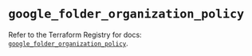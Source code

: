 # `google_folder_organization_policy`

Refer to the Terraform Registry for docs: [`google_folder_organization_policy`](https://registry.terraform.io/providers/hashicorp/google/6.47.0/docs/resources/folder_organization_policy).
